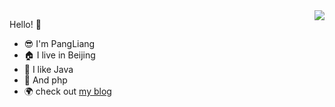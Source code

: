 
<img align="right" src="https://github-readme-stats.vercel.app/api?username=pangliang&show_icons=true">

Hello! :wave:

- :sunglasses: I'm PangLiang
- :house: I live in Beijing
- :snake: I like Java
- :crab: And php
- :earth_africa: check out [my blog](https://www.zhaoxiaodan.com)
